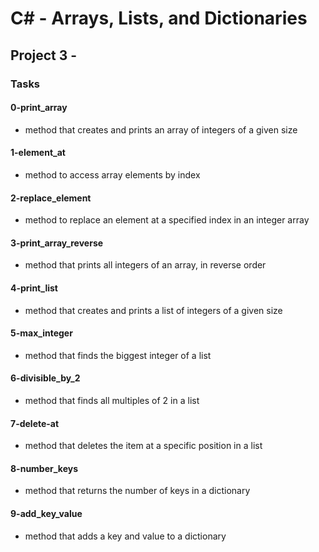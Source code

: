 # C# - Arrays, Lists, and Dictionaries

## Project 3 -

### Tasks

#### 0-print_array

- method that creates and prints an array of integers of a given size

#### 1-element_at

- method to access array elements by index

#### 2-replace_element

- method to replace an element at a specified index in an integer array

#### 3-print_array_reverse

- method that prints all integers of an array, in reverse order

#### 4-print_list

- method that creates and prints a list of integers of a given size

#### 5-max_integer

- method that finds the biggest integer of a list

#### 6-divisible_by_2

- method that finds all multiples of 2 in a list

#### 7-delete-at

- method that deletes the item at a specific position in a list

#### 8-number_keys

- method that returns the number of keys in a dictionary

#### 9-add_key_value

- method that adds a key and value to a dictionary
